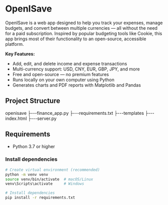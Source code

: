 # OpenISave
OpenISave is a web app designed to help you track your expenses, manage budgets, and convert between multiple currencies — all without the need for a paid subscription. Inspired by popular budgeting tools like Cookie, this app brings most of their functionality to an open-source, accessible platform.

**Key Features:**

- Add, edit, and delete income and expense transactions  
- Multi-currency support: USD, CNY, EUR, GBP, JPY, and more  
- Free and open-source — no premium features  
- Runs locally on your own computer using Python  
- Generates charts and PDF reports with Matplotlib and Pandas  

## Project Structure
openisave
├---finance_app.py
├---requirements.txt
├---templates
       ├---index.html
       ├---server.py

## Requirements

- Python 3.7 or higher  

### Install dependencies

```bash
# Create virtual environment (recommended)
python -m venv venv
source venv/bin/activate  # macOS/Linux
venv\Scripts\activate     # Windows

# Install dependencies
pip install -r requirements.txt

